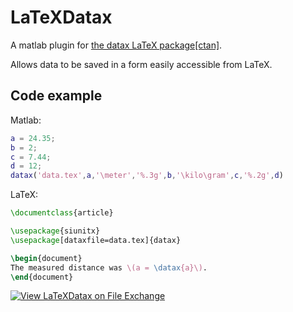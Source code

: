 # LaTeXDatax
A matlab plugin for [the datax LaTeX package[ctan]](https://ctan.org/tex-archive/macros/latex/contrib/datax).

Allows data to be saved in a form easily accessible from LaTeX.

## Code example
Matlab:
```matlab
a = 24.35;
b = 2;
c = 7.44;
d = 12;
datax('data.tex',a,'\meter','%.3g',b,'\kilo\gram',c,'%.2g',d)
```

LaTeX:
```tex
\documentclass{article}

\usepackage{siunitx}
\usepackage[dataxfile=data.tex]{datax}

\begin{document}
The measured distance was \(a = \datax{a}\).
\end{document}
```

[![View LaTeXDatax on File Exchange](https://www.mathworks.com/matlabcentral/images/matlab-file-exchange.svg)](https://se.mathworks.com/matlabcentral/fileexchange/83333-latexdatax)
